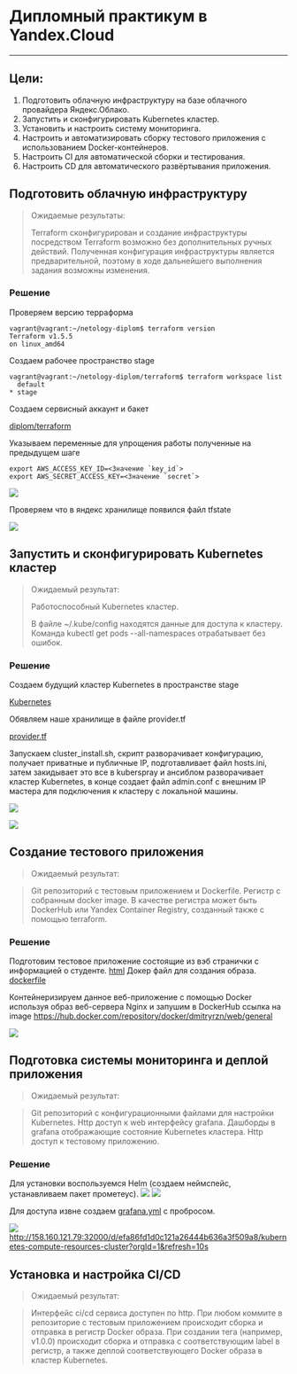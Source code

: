 # Дипломный практикум в Yandex.Cloud

---
## Цели:
1. Подготовить облачную инфраструктуру на базе облачного провайдера Яндекс.Облако.
2. Запустить и сконфигурировать Kubernetes кластер.
3. Установить и настроить систему мониторинга.
4. Настроить и автоматизировать сборку тестового приложения с использованием Docker-контейнеров.
5. Настроить CI для автоматической сборки и тестирования.
6. Настроить CD для автоматического развёртывания приложения.

## Подготовить облачную инфраструктуру

> Ожидаемые результаты:
>
> Terraform сконфигурирован и создание инфраструктуры посредством Terraform возможно без дополнительных ручных действий.
> Полученная конфигурация инфраструктуры является предварительной, поэтому в ходе дальнейшего выполнения задания возможны изменения.
### Решение
Проверяем версию терраформа
```
vagrant@vagrant:~/netology-diplom$ terraform version
Terraform v1.5.5
on linux_amd64
```
Создаем рабочее пространство stage

```
vagrant@vagrant:~/netology-diplom/terraform$ terraform workspace list
  default
* stage
```
Создаем сервисный аккаунт и бакет

[diplom/terraform](https://github.com/Dmitriy-rzn/Homework/tree/main/diplom/terraform)

Указываем переменные для упрощения работы полученные на предыдущем шаге
```
export AWS_ACCESS_KEY_ID=<Значение `key_id`>
export AWS_SECRET_ACCESS_KEY=<Значение `secret`>
```
![](https://github.com/Dmitriy-rzn/Homework/blob/main/diplom/diplom-bucket2.JPG)

Проверяем что в яндекс хранилище появился файл tfstate

![](https://github.com/Dmitriy-rzn/Homework/blob/main/diplom/tfstate.jpg)


## Запустить и сконфигурировать Kubernetes кластер

> Ожидаемый результат:
>
> Работоспособный Kubernetes кластер.
> 
> В файле ~/.kube/config находятся данные для доступа к кластеру.
> Команда kubectl get pods --all-namespaces отрабатывает без ошибок.

### Решение

Создаем будущий кластер Kubernetes в пространстве stage

[Kubernetes](https://github.com/Dmitriy-rzn/Homework/tree/main/diplom/kubernetes)

Обявляем наше хранилище в файле provider.tf

[provider.tf](https://github.com/Dmitriy-rzn/Homework/blob/main/diplom/kubernetes/terraform/provider.tf)

Запускаем cluster_install.sh, скрипт разворачивает конфигурацию, получает приватные и публичные IP, подготавливает файл hosts.ini, затем закидывает это все в kuberspray и ансиблом разворачивает кластер Kubernetes, в конце создает файл admin.conf c внешним IP мастера для подключения к кластеру с локальной машины.

![](https://github.com/Dmitriy-rzn/Homework/blob/main/diplom/cloud.JPG)

![](https://github.com/Dmitriy-rzn/Homework/blob/main/diplom/Pods.JPG)


## Создание тестового приложения

> Ожидаемый результат:

> Git репозиторий с тестовым приложением и Dockerfile.
> Регистр с собранным docker image. В качестве регистра может быть DockerHub или Yandex Container Registry, созданный также с помощью terraform.

### Решение

Подготовим тестовое приложение состоящие из вэб странички с информацией о студенте. [html](https://github.com/Dmitriy-rzn/Homework/tree/main/diplom/webapp/html)
Докер файл для создания образа. [dockerfile](https://github.com/Dmitriy-rzn/Homework/blob/main/diplom/webapp/dockerfile)

Контейнеризируем данное веб-приложение с помощью Docker используя образ веб-сервера Nginx и запушим в DockerHub ссылка на image
https://hub.docker.com/repository/docker/dmitryrzn/web/general

![](https://github.com/Dmitriy-rzn/Homework/blob/main/diplom/dockerhub.JPG)



## Подготовка cистемы мониторинга и деплой приложения

> Ожидаемый результат:

> Git репозиторий с конфигурационными файлами для настройки Kubernetes.
> Http доступ к web интерфейсу grafana.
> Дашборды в grafana отображающие состояние Kubernetes кластера.
> Http доступ к тестовому приложению.

### Решение
Для установки воспользуемся Helm (создаем неймспейс, устанавливаем пакет прометеус).
![](https://github.com/Dmitriy-rzn/Homework/blob/main/diplom/helm-grafana.JPG)
![](https://github.com/Dmitriy-rzn/Homework/blob/main/diplom/helm-grafana-pods.JPG)


Для доступа извне создаем [grafana.yml](https://github.com/Dmitriy-rzn/Homework/blob/main/diplom/prom-graf/grafana.yml) с пробросом. 


![](https://github.com/Dmitriy-rzn/Homework/blob/main/diplom/grafana.JPG)
http://158.160.121.79:32000/d/efa86fd1d0c121a26444b636a3f509a8/kubernetes-compute-resources-cluster?orgId=1&refresh=10s

## Установка и настройка CI/CD

> Ожидаемый результат:

> Интерфейс ci/cd сервиса доступен по http.
> При любом коммите в репозиторие с тестовым приложением происходит сборка и отправка в регистр Docker образа.
> При создании тега (например, v1.0.0) происходит сборка и отправка с соответствующим label в регистр, а также деплой соответствующего Docker образа в кластер Kubernetes.










